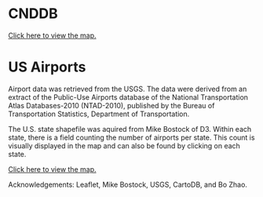 # CNDDB


[Click here to view the map.](https://annaballasiotes.github.io/CNDDB)

# US Airports


Airport data was retrieved from the USGS. The data were derived from an extract of the Public-Use Airports database of the National Transportation Atlas Databases-2010 (NTAD-2010), published by the Bureau of Transportation Statistics, Department of Transportation.

The U.S. state shapefile was aquired from Mike Bostock of D3. Within each state, there is a field counting the number of airports per state. This count is visually displayed in the map and can also be found by clicking on each state.

[Click here to view the map.](https://annaballasiotes.github.io/USAirports)

Acknowledgements: Leaflet, Mike Bostock, USGS, CartoDB, and Bo Zhao.  
